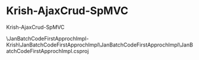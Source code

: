 # Krish-AjaxCrud-SpMVC
Krish-AjaxCrud-SpMVC


\JanBatchCodeFirstApprochImpl-Krish\JanBatchCodeFirstApprochImpl\JanBatchCodeFirstApprochImpl\JanBatchCodeFirstApprochImpl.csproj
